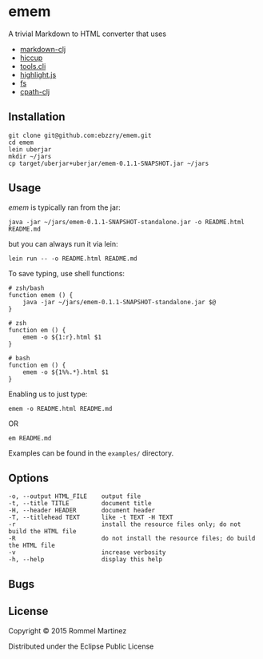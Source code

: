 emem
======================================================================

A trivial Markdown to HTML converter that uses

* [markdown-clj](https://github.com/yogthos/markdown-clj)
* [hiccup](https://github.com/weavejester/hiccup)
* [tools.cli](https://github.com/clojure/tools.cli)
* [highlight.js](https://github.com/isagalaev/highlight.js)
* [fs](https://github.com/raynes/fs/)
* [cpath-clj](https://github.com/xsc/cpath-clj)

## Installation

    git clone git@github.com:ebzzry/emem.git
    cd emem
    lein uberjar
    mkdir ~/jars
    cp target/uberjar+uberjar/emem-0.1.1-SNAPSHOT.jar ~/jars

## Usage

*emem* is typically ran from the jar:

    java -jar ~/jars/emem-0.1.1-SNAPSHOT-standalone.jar -o README.html README.md

but you can always run it via lein:

    lein run -- -o README.html README.md

To save typing, use shell functions:

    # zsh/bash
    function emem () {
        java -jar ~/jars/emem-0.1.1-SNAPSHOT-standalone.jar $@
    }
    
    # zsh
    function em () {
        emem -o ${1:r}.html $1
    }
    
    # bash
    function em () {
        emem -o ${1%%.*}.html $1
    }

Enabling us to just type:

    emem -o README.html README.md

OR

    em README.md

Examples can be found in the `examples/` directory.


## Options

    -o, --output HTML_FILE    output file
    -t, --title TITLE         document title
    -H, --header HEADER       document header
    -T, --titlehead TEXT      like -t TEXT -H TEXT
    -r                        install the resource files only; do not build the HTML file
    -R                        do not install the resource files; do build the HTML file
    -v                        increase verbosity
    -h, --help                display this help

## Bugs


## License

Copyright © 2015 Rommel Martinez

Distributed under the Eclipse Public License

